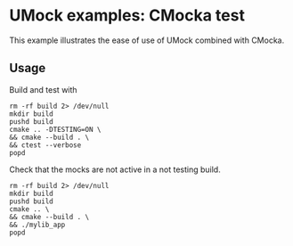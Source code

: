 # UMock examples: CMocka test

This example illustrates the ease of use of UMock combined with CMocka.

## Usage
Build and test with
```
rm -rf build 2> /dev/null
mkdir build
pushd build
cmake .. -DTESTING=ON \
&& cmake --build . \
&& ctest --verbose
popd
```

Check that the mocks are not active in a not testing build.
```
rm -rf build 2> /dev/null
mkdir build
pushd build
cmake .. \
&& cmake --build . \
&& ./mylib_app
popd
```